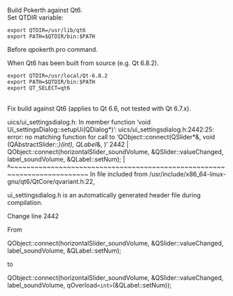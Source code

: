 Build Pokerth against Qt6.<br>
Set QTDIR variable:
```
export QTDIR=/usr/lib/qt6
export PATH=$QTDIR/bin:$PATH
```
Before qpokerth.pro command.

When Qt6 has been built from source (e.g. Qt 6.8.2).
```
export QTDIR=/usr/local/Qt-6.8.2
export PATH=$QTDIR/bin:$PATH
export QT_SELECT=qt6
```
<br>
Fix build against Qt6 (applies to Qt 6.6, not tested with Qt 6.7.x).<br>

uics/ui_settingsdialog.h: In member function ‘void Ui_settingsDialog::setupUi(QDialog*)’:
uics/ui_settingsdialog.h:2442:25: error: no matching function for call to ‘QObject::connect(QSlider*&, void (QAbstractSlider::*)(int), QLabel*&, <unresolved overloaded function type>)’
 2442 |         QObject::connect(horizontalSlider_soundVolume, &QSlider::valueChanged, label_soundVolume, &QLabel::setNum);
      |         ~~~~~~~~~~~~~~~~^~~~~~~~~~~~~~~~~~~~~~~~~~~~~~~~~~~~~~~~~~~~~~~~~~~~~~~~~~~~~~~~~~~~~~~~~~~~~~~~~~~~~~~~~~
In file included from /usr/include/x86_64-linux-gnu/qt6/QtCore/qvariant.h:22,


ui_settingsdialog.h is an automatically generated header file during compilation.

Change line 2442

From 

QObject::connect(horizontalSlider_soundVolume, &QSlider::valueChanged, label_soundVolume, &QLabel::setNum);

to

QObject::connect(horizontalSlider_soundVolume, &QSlider::valueChanged, label_soundVolume, qOverload``<int>``(&QLabel::setNum));

